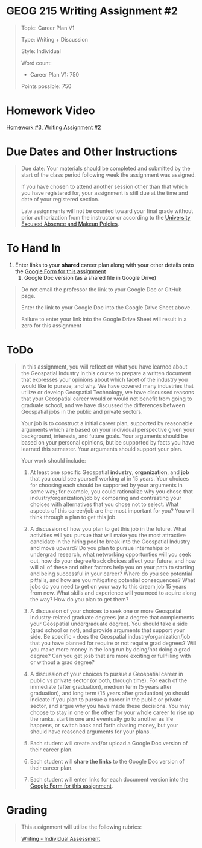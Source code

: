 # GEOG 215 Writing Assignment #2
>Topic: Career Plan V1
>
>Type: Writing + Discussion
>
>Style: Individual
>
>Word count:
>
> - Career Plan V1: 750
>
>
>Points possible: 750
>

# Homework Video
[Homework #3, Writing Assignment #2](https://youtu.be/9D-MpIyOkMU)

# Due Dates and Other Instructions
> Due date: Your materials should be completed and submitted by the start of the class period following week the assignment was assigned.
>
> If you have chosen to attend another session other than that which you have registered for, your assignment is still due at the time and date of your registered section.
>
> Late assignments will not be counted toward your final grade without prior authorization from the instructor or according to the [University Excused Absence and Makeup Polcies](https://student-rules.tamu.edu/rule07/).
>


# To Hand In
1. Enter links to your **shared** career plan along with your other details onto the [Google Form for this assignment](https://forms.gle/omoaaueWaonrwMiU7)
    1. Google Doc version (as a shared file in Google Drive)

>
> Do not email the professor the link to your Google Doc or GitHub page.
>
> Enter the link to your Google Doc into the Google Drive Sheet above.
>
> Failure to enter your link into the Google Drive Sheet will result in a zero for this assignment
>

# ToDo
>
> In this assignment, you will reflect on what you have learned about the Geospatial Industry in this course to prepare a written document that expresses your opinions about which facet of the industry you would like to pursue, and why. We have covered many industries that utilize or develop Geospatial Technology, we have discussed reasons that your Geospatial career would or would not benefit from going to graduate school, and we have discussed the differences between Geospatial jobs in the public and private sectors.
>
> Your job is to construct a initial career plan, supported by reasonable arguments which are based on your individual perspective given your background, interests, and future goals. Your arguments should be based on your personal opinions, but be supported by facts you have learned this semester. Your arguments should support your plan.
>
> Your work should include:
>
>1. At least one specific Geospatial **industry**, **organization**, and **job** that you could see yourself working at in 15 years. Your choices for choosing each should be supported by  your arguments in some way; for example, you could rationalize why you chose that industry/organization/job by comparing and contrasting your choices with alternatives that you chose not to select. What aspects of this career/job are the most important for you? You will think through a plan to get this job.
>
> 2. A discussion of how you plan to get this job in the future. What activities will you pursue that will make you the most attractive candidate in the hiring pool to break into the Geospatial Industry and move upward? Do you plan to pursue internships or undergrad research, what networking opportunties will you seek out, how do your degree/track choices affect your future, and how will all of these and other factors  help you on your path to starting and being successful in your career? Where do you see potential pitfalls, and how are you mitigating potential consequences? What jobs do you need to get on your way to this dream job 15 years from now. What skills and experience will you need to aquire along the way? How do you plan to get them?
>
> 3. A discussion of your choices to seek one or more Geospatial Industry-related graduate degrees (or a degree that complements your Geospatial undergraduate degree). You should take a side (grad school or not), and provide arguments that support your side. Be specific - does the Geospatial industry/organization/job that you have planned for require or not require grad degrees? Will you make more money in the long run by doing/not doing a grad degree? Can you get josb that are more exciting or fullfilling with or without a grad degree?
>
> 4. A discussion of your choices to pursue a Geospatial career in public vs private sector (or both, through time). For each of the immediate (after graduation), medium term (5 years after graduation), and long term (15 years after graduation) yo should indicate if you plan to pursue a career in the public or private sector, and argue why you have made these decisions. You may choose to stay in one or the other for your whole career to rise up the ranks, start in one and eventually go to another as life happens, or switch back and forth chasing money, but your should have reasoned arguments for your plans.
>
> 5. Each student will create and/or upload a Google Doc version of their career plan.
>
> 6. Each student will **share the links** to the Google Doc version of their career plan.
> 
> 7. Each student will enter links for each document version into the [Google Form for this assignment](https://forms.gle/omoaaueWaonrwMiU7).


# Grading
>
> This assignment will utilize the following rubrics:
>
>[Writing - Individual Assessment](../rubrics/individualwriting.md)
>
